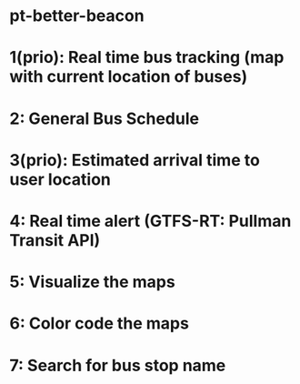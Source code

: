 # pt-better-beacon

# 1(prio): Real time bus tracking (map with current location of buses) 
# 2: General Bus Schedule
# 3(prio): Estimated arrival time to user location
# 4: Real time alert (GTFS-RT: Pullman Transit API)
# 5: Visualize the maps
# 6: Color code the maps
# 7: Search for bus stop name
